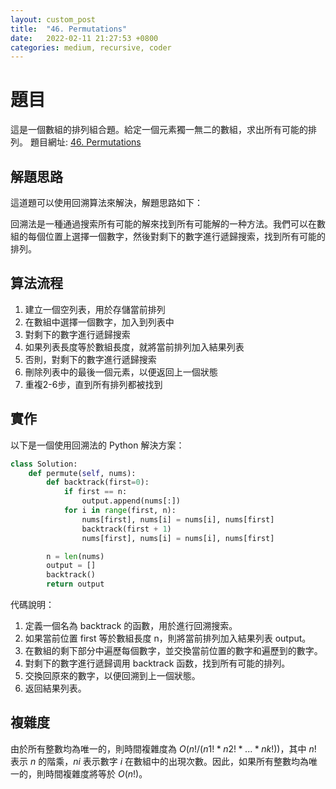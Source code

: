 ```yaml
---
layout: custom_post
title:  "46. Permutations"
date:   2022-02-11 21:27:53 +0800
categories: medium, recursive, coder
---
```


# 題目
這是一個數組的排列組合題。給定一個元素獨一無二的數組，求出所有可能的排列。
題目網址: [46. Permutations](https://leetcode.com/problems/permutations/)

## 解題思路
這道題可以使用回溯算法來解決，解題思路如下：

回溯法是一種通過搜索所有可能的解來找到所有可能解的一种方法。我們可以在數組的每個位置上選擇一個數字，然後對剩下的數字進行遞歸搜索，找到所有可能的排列。

## 算法流程
1. 建立一個空列表，用於存儲當前排列
2. 在數組中選擇一個數字，加入到列表中
3. 對剩下的數字進行遞歸搜索
4. 如果列表長度等於數組長度，就將當前排列加入結果列表
5. 否則，對剩下的數字進行遞歸搜索
6. 刪除列表中的最後一個元素，以便返回上一個狀態
7. 重複2-6步，直到所有排列都被找到


## 實作
以下是一個使用回溯法的 Python 解決方案：
```python
class Solution:
    def permute(self, nums):
        def backtrack(first=0):
            if first == n:
                output.append(nums[:])
            for i in range(first, n):
                nums[first], nums[i] = nums[i], nums[first]
                backtrack(first + 1)
                nums[first], nums[i] = nums[i], nums[first]

        n = len(nums)
        output = []
        backtrack()
        return output
```
代碼說明：

1. 定義一個名為 backtrack 的函數，用於進行回溯搜索。
2. 如果當前位置 first 等於數組長度 n，則將當前排列加入結果列表 output。
3. 在數組的剩下部分中遍歷每個數字，並交換當前位置的數字和遍歷到的數字。
4. 對剩下的數字進行遞歸调用 backtrack 函数，找到所有可能的排列。
5. 交換回原來的數字，以便回溯到上一個狀態。
6. 返回結果列表。

## 複雜度
由於所有整數均為唯一的，則時間複雜度為 $O(n! / (n1! * n2! * ... * nk!))$，其中 $n!$ 表示 $n$ 的階乘，$ni$ 表示數字 $i$ 在數組中的出現次數。因此，如果所有整數均為唯一的，則時間複雜度將等於 $O(n!)$。